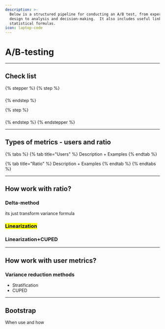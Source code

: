 ```yaml
---
description: >-
  Below is a structured pipeline for conducting an A/B test, from experiment
  design to analysis and decision-making.  It also includes useful links and key
  statistical formulas.
icon: laptop-code
---
```


# A/B-testing

***

## Check list

{% stepper %}
{% step %}
###


{% endstep %}

{% step %}
###


{% endstep %}
{% endstepper %}



***

## Types of metrics - users and ratio



{% tabs %}
{% tab title="Users" %}
Description + Examples
{% endtab %}

{% tab title="Ratio" %}
Description + Examples
{% endtab %}
{% endtabs %}



***

## How work with ratio?

### Delta-method

its just transform variance formula

### <mark style="background-color:yellow;">Linearization</mark>



### Linearization+CUPED



***

## How work with user metrics?

### Variance reduction methods

* Stratification
* CUPED

***

## Bootstrap

When use and how
